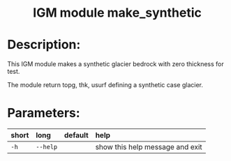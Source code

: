 ### <h1 align="center" id="title">IGM module make_synthetic </h1>

# Description:

This IGM module makes a synthetic glacier bedrock with zero thickness for test.

The module return topg, thk, usurf defining a synthetic case glacier.
 
# Parameters: 


|short|long|default|help|
| :--- | :--- | :--- | :--- |
|`-h`|`--help`||show this help message and exit|
